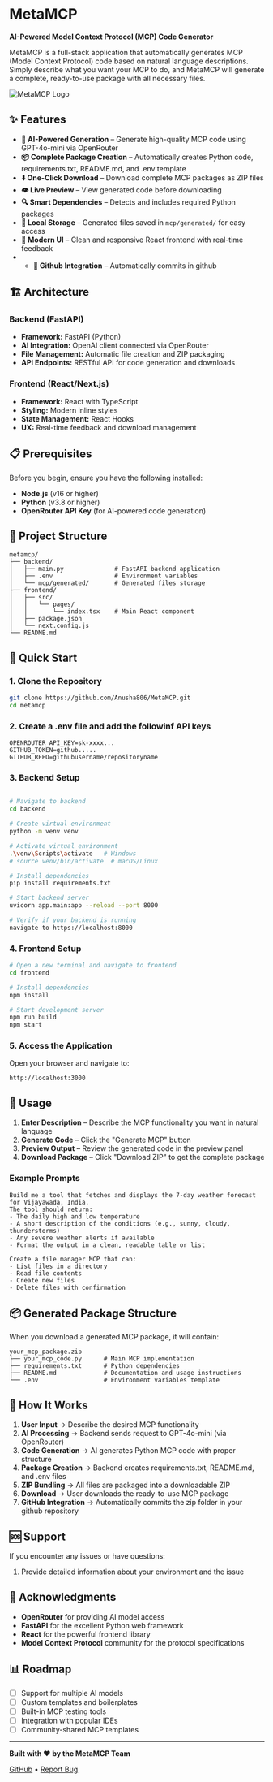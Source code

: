 # MetaMCP

**AI-Powered Model Context Protocol (MCP) Code Generator**

MetaMCP is a full-stack application that automatically generates MCP (Model Context Protocol) code based on natural language descriptions. Simply describe what you want your MCP to do, and MetaMCP will generate a complete, ready-to-use package with all necessary files.

![MetaMCP Logo](https://via.placeholder.com/600x200/4A90E2/FFFFFF?text=MetaMCP)

## ✨ Features

- **🤖 AI-Powered Generation** – Generate high-quality MCP code using GPT-4o-mini via OpenRouter
- **📦 Complete Package Creation** – Automatically creates Python code, requirements.txt, README.md, and .env template
- **⬇️ One-Click Download** – Download complete MCP packages as ZIP files
- **👁️ Live Preview** – View generated code before downloading
- **🔍 Smart Dependencies** – Detects and includes required Python packages
- **💾 Local Storage** – Generated files saved in `mcp/generated/` for easy access
- **🎨 Modern UI** – Clean and responsive React frontend with real-time feedback
- - **💾 Github Integration** – Automatically commits in github


## 🏗️ Architecture

### Backend (FastAPI)
- **Framework:** FastAPI (Python)
- **AI Integration:** OpenAI client connected via OpenRouter
- **File Management:** Automatic file creation and ZIP packaging
- **API Endpoints:** RESTful API for code generation and downloads

### Frontend (React/Next.js)
- **Framework:** React with TypeScript
- **Styling:** Modern inline styles
- **State Management:** React Hooks
- **UX:** Real-time feedback and download management

## 📋 Prerequisites

Before you begin, ensure you have the following installed:

- **Node.js** (v16 or higher)
- **Python** (v3.8 or higher)
- **OpenRouter API Key** (for AI-powered code generation)

## 📂 Project Structure

```
metamcp/
├── backend/
│   ├── main.py              # FastAPI backend application
│   ├── .env                 # Environment variables
│   └── mcp/generated/       # Generated files storage
├── frontend/
│   ├── src/
│   │   └── pages/
│   │       └── index.tsx    # Main React component
│   ├── package.json
│   └── next.config.js
└── README.md
```

## 🚀 Quick Start

### 1. Clone the Repository

```bash
git clone https://github.com/Anusha806/MetaMCP.git
cd metamcp
```
### 2. Create a .env file and add the followinf API keys
```
OPENROUTER_API_KEY=sk-xxxx...
GITHUB_TOKEN=github.....
GITHUB_REPO=githubusername/repositoryname
```

### 3. Backend Setup

```bash

# Navigate to backend
cd backend

# Create virtual environment
python -m venv venv

# Activate virtual environment
.\venv\Scripts\activate   # Windows
# source venv/bin/activate  # macOS/Linux

# Install dependencies
pip install requirements.txt

# Start backend server
uvicorn app.main:app --reload --port 8000

# Verify if your backend is running
navigate to https://localhost:8000

```

### 4. Frontend Setup

```bash
# Open a new terminal and navigate to frontend
cd frontend

# Install dependencies
npm install

# Start development server
npm run build 
npm start


```

### 5. Access the Application

Open your browser and navigate to:
```
http://localhost:3000
```

## 📖 Usage

1. **Enter Description** – Describe the MCP functionality you want in natural language
2. **Generate Code** – Click the "Generate MCP" button
3. **Preview Output** – Review the generated code in the preview panel
4. **Download Package** – Click "Download ZIP" to get the complete package

### Example Prompts

```
Build me a tool that fetches and displays the 7-day weather forecast for Vijayawada, India. 
The tool should return:
- The daily high and low temperature
- A short description of the conditions (e.g., sunny, cloudy, thunderstorms)
- Any severe weather alerts if available
- Format the output in a clean, readable table or list
```

```
Create a file manager MCP that can:
- List files in a directory
- Read file contents
- Create new files
- Delete files with confirmation
```

## 📦 Generated Package Structure

When you download a generated MCP package, it will contain:

```
your_mcp_package.zip
├── your_mcp_code.py      # Main MCP implementation
├── requirements.txt      # Python dependencies
├── README.md             # Documentation and usage instructions
└── .env                  # Environment variables template
```

## 🔄 How It Works

1. **User Input** → Describe the desired MCP functionality
2. **AI Processing** → Backend sends request to GPT-4o-mini (via OpenRouter)
3. **Code Generation** → AI generates Python MCP code with proper structure
4. **Package Creation** → Backend creates requirements.txt, README.md, and .env files
5. **ZIP Bundling** → All files are packaged into a downloadable ZIP
6. **Download** → User downloads the ready-to-use MCP package
7. **GitHub Integration** → Automatically commits the zip folder in your github repository 


## 🆘 Support

If you encounter any issues or have questions:
1. Provide detailed information about your environment and the issue

## 🙏 Acknowledgments

- **OpenRouter** for providing AI model access
- **FastAPI** for the excellent Python web framework
- **React** for the powerful frontend library
- **Model Context Protocol** community for the protocol specifications

## 📊 Roadmap

- [ ] Support for multiple AI models
- [ ] Custom templates and boilerplates
- [ ] Built-in MCP testing tools
- [ ] Integration with popular IDEs
- [ ] Community-shared MCP templates

---

**Built with ❤️ by the MetaMCP Team**

[GitHub](https://github.com/Anusha806/MetaMCP) • [Report Bug](https://github.com/Anusha806/MetaMCP/issues) 



